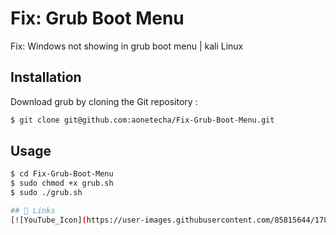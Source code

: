 
# Fix: Grub Boot Menu

Fix: Windows not showing in grub boot menu | kali Linux


## Installation

Download grub by cloning the Git repository :
```bash
$ git clone git@github.com:aonetecha/Fix-Grub-Boot-Menu.git
```
    
## Usage
```bash
$ cd Fix-Grub-Boot-Menu
$ sudo chmod +x grub.sh
$ sudo ./grub.sh 

## 🔗 Links
[![YouTube_Icon](https://user-images.githubusercontent.com/85815644/178211178-8b2fb198-2fed-445a-9f1d-462b5ba20cde.png)](https://www.youtube.com/channel/UCPNhwkJ4zc3FXGn-Rba6Hvg/)